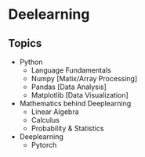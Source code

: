 # Deelearning

## Topics
- Python
  - Language Fundamentals
  - Numpy [Matix/Array Processing]
  - Pandas [Data Analysis]
  - Matplotlib [Data Visualization]
- Mathematics behind Deeplearning
  - Linear Algebra
  - Calculus
  - Probability & Statistics
- Deeplearning
  - Pytorch  

